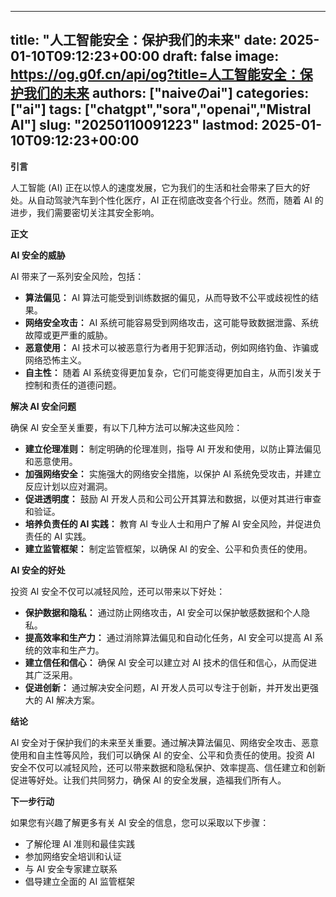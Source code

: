 
---
title: "人工智能安全：保护我们的未来"
date: 2025-01-10T09:12:23+00:00
draft: false
image: https://og.g0f.cn/api/og?title=人工智能安全：保护我们的未来
authors: ["naiveのai"]
categories: ["ai"]
tags: ["chatgpt","sora","openai","Mistral AI"]
slug: "20250110091223"
lastmod: 2025-01-10T09:12:23+00:00
---
**引言**

人工智能 (AI) 正在以惊人的速度发展，它为我们的生活和社会带来了巨大的好处。从自动驾驶汽车到个性化医疗，AI 正在彻底改变各个行业。然而，随着 AI 的进步，我们需要密切关注其安全影响。

**正文**

**AI 安全的威胁**

AI 带来了一系列安全风险，包括：

- **算法偏见：** AI 算法可能受到训练数据的偏见，从而导致不公平或歧视性的结果。
- **网络安全攻击：** AI 系统可能容易受到网络攻击，这可能导致数据泄露、系统故障或更严重的威胁。
- **恶意使用：** AI 技术可以被恶意行为者用于犯罪活动，例如网络钓鱼、诈骗或网络恐怖主义。
- **自主性：** 随着 AI 系统变得更加复杂，它们可能变得更加自主，从而引发关于控制和责任的道德问题。

**解决 AI 安全问题**

确保 AI 安全至关重要，有以下几种方法可以解决这些风险：

- **建立伦理准则：** 制定明确的伦理准则，指导 AI 开发和使用，以防止算法偏见和恶意使用。
- **加强网络安全：** 实施强大的网络安全措施，以保护 AI 系统免受攻击，并建立反应计划以应对漏洞。
- **促进透明度：** 鼓励 AI 开发人员和公司公开其算法和数据，以便对其进行审查和验证。
- **培养负责任的 AI 实践：** 教育 AI 专业人士和用户了解 AI 安全风险，并促进负责任的 AI 实践。
- **建立监管框架：** 制定监管框架，以确保 AI 的安全、公平和负责任的使用。

**AI 安全的好处**

投资 AI 安全不仅可以减轻风险，还可以带来以下好处：

- **保护数据和隐私：** 通过防止网络攻击，AI 安全可以保护敏感数据和个人隐私。
- **提高效率和生产力：** 通过消除算法偏见和自动化任务，AI 安全可以提高 AI 系统的效率和生产力。
- **建立信任和信心：** 确保 AI 安全可以建立对 AI 技术的信任和信心，从而促进其广泛采用。
- **促进创新：** 通过解决安全问题，AI 开发人员可以专注于创新，并开发出更强大的 AI 解决方案。

**结论**

AI 安全对于保护我们的未来至关重要。通过解决算法偏见、网络安全攻击、恶意使用和自主性等风险，我们可以确保 AI 的安全、公平和负责任的使用。投资 AI 安全不仅可以减轻风险，还可以带来数据和隐私保护、效率提高、信任建立和创新促进等好处。让我们共同努力，确保 AI 的安全发展，造福我们所有人。

**下一步行动**

如果您有兴趣了解更多有关 AI 安全的信息，您可以采取以下步骤：

- 了解伦理 AI 准则和最佳实践
- 参加网络安全培训和认证
- 与 AI 安全专家建立联系
- 倡导建立全面的 AI 监管框架
